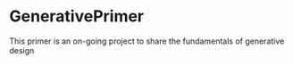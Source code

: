 # GenerativePrimer
This primer is an on-going project to share the fundamentals of generative design
